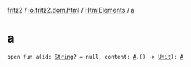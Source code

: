 [fritz2](../../index.md) / [io.fritz2.dom.html](../index.md) / [HtmlElements](index.md) / [a](./a.md)

# a

`open fun a(id: `[`String`](https://kotlinlang.org/api/latest/jvm/stdlib/kotlin/-string/index.html)`? = null, content: `[`A`](../-a/index.md)`.() -> `[`Unit`](https://kotlinlang.org/api/latest/jvm/stdlib/kotlin/-unit/index.html)`): `[`A`](../-a/index.md)